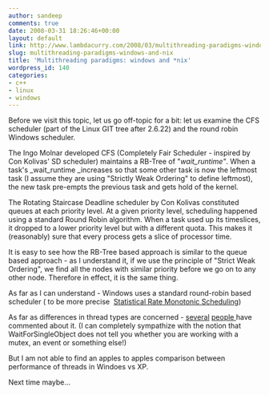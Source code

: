 ```yaml
---
author: sandeep
comments: true
date: 2008-03-31 18:26:46+00:00
layout: default
link: http://www.lambdacurry.com/2008/03/multithreading-paradigms-windows-and-nix/
slug: multithreading-paradigms-windows-and-nix
title: 'Multithreading paradigms: windows and *nix'
wordpress_id: 140
categories:
- c++
- linux
- windows
---
```


Before we visit this topic, let us go off-topic for a bit: let us examine the CFS scheduler (part of the Linux GIT tree after 2.6.22) and the round robin Windows scheduler.

The Ingo Molnar developed CFS (Completely Fair Scheduler - inspired by Con Kolivas' SD scheduler) maintains a RB-Tree of "_wait_runtime"_. When a task's _wait_runtime _increases so that some other task is now the leftmost task (I assume they are using "Strictly Weak Ordering" to define leftmost), the new task pre-empts the previous task and gets hold of the kernel.

The Rotating Staircase Deadline scheduler by Con Kolivas constituted queues at each priority level. At a given priority level, scheduling happened using a standard Round Robin algorithm. When a task used up its timeslices, it dropped to a lower priority level but with a different quota. This makes it (reasonably) sure that every process gets a slice of processor time.

It is easy to see how the RB-Tree based approach is similar to the queue based approach - as I understand it, if we use the principle of "Strict Weak Ordering", we find all the nodes with similar priority before we go on to any other node. Therefore in effect, it is the same thing.

As far as I can understand - Windows uses a standard round-robin based scheduler ( to be more precise  [Statistical Rate Monotonic Scheduling](http://lite.ncstrl.org:3803/Dienst/UI/2.0/Describe/ncstrl.bu_cs%252f98-010))

As far as differences in thread types are concerned - [several](http://world.std.com/~jmhart/opensource.htm) [people ](http://softwarecommunity.intel.com/ISN/Community/en-US/forums/post/840096.aspx)have commented about it. (I can completely sympathize with the notion that WaitForSingleObject does not tell you whether you are working with a mutex, an event or something else!)

But I am not able to find an apples to apples comparison between performance of threads in Windoes vs XP.

Next time maybe...
